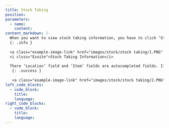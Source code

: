 ```yaml
---
title: Stock Taking
position:
parameters:
  - name:
    content:
content_markdown: |-
  When you want to view stock taking information, you have to click ‘Stock taking’ tab and through there smart table you can view summary of it. If you want to add new stock taking information, you have to click ‘New Transaction’. Then you can view below interface. (Figure 6.5.0) 
  {: .info }
  
  <a class="example-image-link" href="images/stock/stock taking/1.PNG" data-lightbox="example-1"><img class="example-image" src="images/stock/stock taking/1.PNG" alt=""></a> 
  <i clsss="Ezuite">Stock Taking Information</i>
  
  There ‘Location’ field and ‘Item’ fields are autocompleted fields. If you want to load stock taking information to the ‘Stock Invoice’ view, you should not put a ‘Tick’ mark into the check box which is behind the ‘Direct Taking’. After filling these fields and you have to click ‘Add’ button. Then the items will load to the table. (Figure 6.5.1) 
   {: .success }
   
   <a class="example-image-link" href="images/stock/stock taking/2.PNG" data-lightbox="example-1"><img class="example-image" src="images/stock/stock taking/2.PNG" alt=""></a> 
left_code_blocks:
  - code_block:
    title:
    language:
right_code_blocks:
  - code_block:
    title:
    language:
---
```

